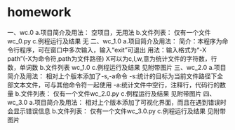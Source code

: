 # homework
一、wc.0
a.项目简介及用法：
空项目，无用法
b.文件列表：
仅有一个文件wc_0.py
c.例程运行及结果
无
二、wc_1.0
a.项目简介及用法：
简介：本程序为命令行程序，可在窗口中多次输入，输入“exit”可退出
用法：输入格式为“-X path”(-X为命令符,path为文件路径)
X可以为c,l,w,意为统计文件的字符数，行数，单词数
b.文件列表
wc_1.0
c.例程运行及结果
见附带图片
三、wc_2.0
a.项目简介及用法：
相对上个版本添加了-s,-a命令
-s:统计的目标为当前文件路径下全部文本文件，可与其他命令符一起使用
-a:统计文件中空行，注释行，代码行的数量
b.文件列表：
仅有一个文件wc_2.0.py
c.例程运行及结果
见附带图片
四、wc_3.0
a.项目简介及用法：
相对上个版本添加了可视化界面，而且在遇到错误时会显示错误信息
b.文件列表：
仅有一个文件wc_3.0.py
c.例程运行及结果
见附带图片
